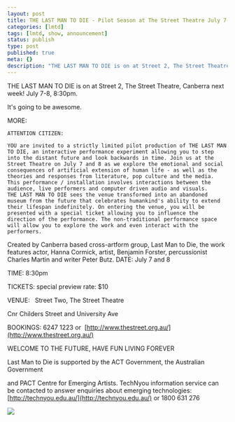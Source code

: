 ```yaml
---
layout: post
title: THE LAST MAN TO DIE - Pilot Season at The Street Theatre July 7-8
categories: [lmtd]
tags: [lmtd, show, announcement]
status: publish
type: post
published: true
meta: {}
description: "THE LAST MAN TO DIE is on at Street 2, The Street Theatre, Canberra next week! July 7-8, 830pm. It's going to be awesome. MORE ATTENTION CITIZEN YOU are"
---
```


THE LAST MAN TO DIE is on at Street 2, The Street Theatre, Canberra next week! July 7-8, 8:30pm.

It's going to be awesome.

MORE:

    ATTENTION CITIZEN:

    YOU are invited to a strictly limited pilot production of THE LAST MAN TO DIE, an interactive performance experiment allowing you to step into the distant future and look backwards in time. Join us at the Street Theatre on July 7 and 8 as we explore the emotional and social consequences of artificial extension of human life - as well as the theories and responses from literature, pop culture and the media.
    This performance / installation involves interactions between the audience, live performers and computer driven audio and visuals.
    THE LAST MAN TO DIE sees the venue transformed into an abandoned museum from the future that celebrates humankind's ability to extend their lifespan indefinitely. On entering the venue, you will be presented with a special ticket allowing you to influence the direction of the performance. The non-traditional performance space will allow you to explore the work and even interact with the performers.

Created by Canberra based cross-artform group, Last Man to Die, the work features actor, Hanna Cormick, artist, Benjamin Forster, percussionist Charles Martin and writer Peter Butz.
DATE: July 7 and 8

TIME: 8:30pm

TICKETS: special preview rate: $10

VENUE: 
 Street Two, The Street Theatre 

Cnr Childers Street and University Ave 

BOOKINGS: 6247 1223 or 
[http://www.thestreet.org.au/](http://www.thestreet.org.au/)


WELCOME TO THE FUTURE, HAVE FUN LIVING FOREVER


Last Man to Die is supported by the ACT Government, the Australian Government

and PACT Centre for Emerging Artists.
TechNyou information service can be contacted to answer enquiries about emerging technologies: 
[http://technyou.edu.au/](http://technyou.edu.au/) or 1800 631 276

![]({{site.baseurl}}/assets/posterous/charlesmartin/2010-06-StreetMock.png)
